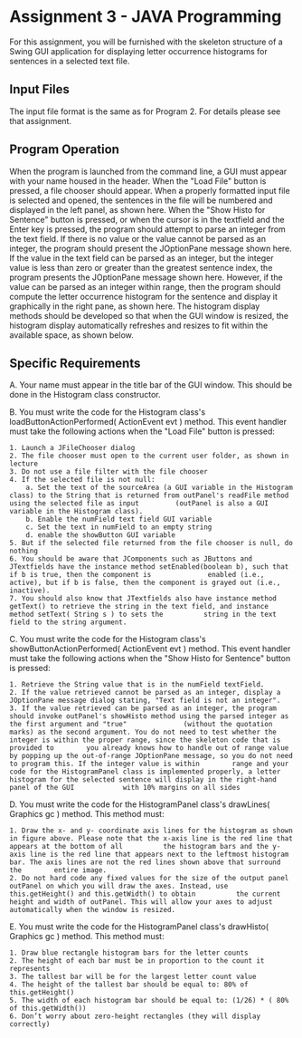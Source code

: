 # Assignment 3 - JAVA Programming

For this assignment, you will be furnished with the skeleton structure of a Swing GUI application for displaying letter occurrence histograms for sentences in a selected text file.

## Input Files

The input file format is the same as for Program 2. For details please see that assignment.

## Program Operation

When the program is launched from the command line, a GUI must appear with your name housed in the header. When the "Load File" button is pressed, a file chooser should appear. When a properly formatted input file is selected and opened, the sentences in the file will be numbered and displayed in the left panel, as shown here. When the "Show Histo for Sentence" button is pressed, or when the cursor is in the textfield and the Enter key is pressed, the program should attempt to parse an integer from the text field. If there is no value or the value cannot be parsed as an integer, the program should present the JOptionPane message shown here. If the value in the text field can be parsed as an integer, but the integer value is less than zero or greater than the greatest sentence index, the program presents the JOptionPane message shown here. However, if the value can be parsed as an integer within range, then the program should compute the letter occurrence histogram for the sentence and display it graphically in the right pane, as shown here. The histogram display methods should be developed so that when the GUI window is resized, the histogram display automatically refreshes and resizes to fit within the available space, as shown below.

## Specific Requirements

A. Your name must appear in the title bar of the GUI window. This should be done in the Histogram class constructor.

B. You must write the code for the Histogram class's loadButtonActionPerformed( ActionEvent evt ) method. This event handler must take the following actions when the "Load File" button is pressed:

    1. Launch a JFileChooser dialog
    2. The file chooser must open to the current user folder, as shown in lecture
    3. Do not use a file filter with the file chooser
    4. If the selected file is not null:
        a. Set the text of the sourceArea (a GUI variable in the Histogram class) to the String that is returned from outPanel's readFile method using the selected file as input         (outPanel is also a GUI variable in the Histogram class).
        b. Enable the numField text field GUI variable
        c. Set the text in numField to an empty string
        d. enable the showButton GUI variable
    5. But if the selected file returned from the file chooser is null, do nothing
    6. You should be aware that JComponents such as JButtons and JTextfields have the instance method setEnabled(boolean b), such that if b is true, then the component is              enabled (i.e., active), but if b is false, then the component is grayed out (i.e., inactive).
    7. You should also know that JTextfields also have instance method getText() to retrieve the string in the text field, and instance method setText( String s ) to sets the          string in the text field to the string argument.

C.  You must write the code for the Histogram class's showButtonActionPerformed( ActionEvent evt ) method. This event handler must take the following actions when the "Show Histo for Sentence" button is pressed:

    1. Retrieve the String value that is in the numField textField.
    2. If the value retrieved cannot be parsed as an integer, display a JOptionPane message dialog stating, "Text field is not an integer".
    3. If the value retrieved can be parsed as an integer, the program should invoke outPanel's showHisto method using the parsed integer as the first argument and "true"              (without the quotation marks) as the second argument. You do not need to test whether the integer is within the proper range, since the skeleton code that is provided to        you already knows how to handle out of range value by popping up the out-of-range JOptionPane message, so you do not need to program this. If the integer value is within        range and your code for the HistogramPanel class is implemented properly, a letter histogram for the selected sentence will display in the right-hand panel of the GUI            with 10% margins on all sides
D. You must write the code for the HistogramPanel class's drawLines( Graphics gc ) method. This method must:

    1. Draw the x- and y- coordinate axis lines for the histogram as shown in figure above. Please note that the x-axis line is the red line that appears at the bottom of all          the histogram bars and the y-axis line is the red line that appears next to the leftmost histogram bar. The axis lines are not the red lines shown above that surround the        entire image.
    2. Do not hard code any fixed values for the size of the output panel outPanel on which you will draw the axes. Instead, use this.getHeight() and this.getWidth() to obtain          the current height and width of outPanel. This will allow your axes to adjust automatically when the window is resized.

E. You must write the code for the HistogramPanel class's drawHisto( Graphics gc ) method. This method must:

    1. Draw blue rectangle histogram bars for the letter counts
    2. The height of each bar must be in proportion to the count it represents
    3. The tallest bar will be for the largest letter count value
    4. The height of the tallest bar should be equal to: 80% of this.getHeight()
    5. The width of each histogram bar should be equal to: (1/26) * ( 80% of this.getWidth())
    6. Don’t worry about zero-height rectangles (they will display correctly)
